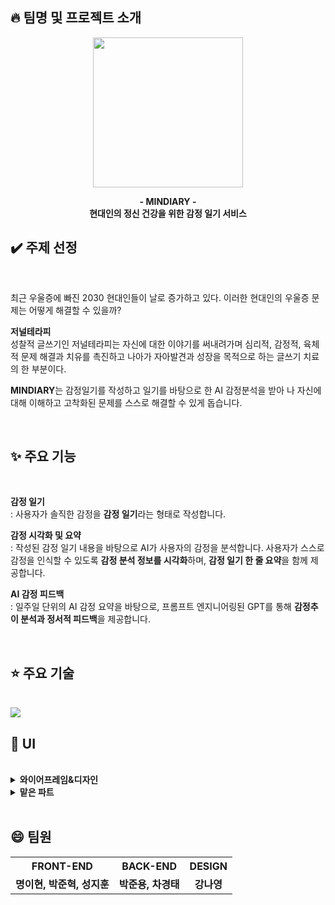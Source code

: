 ## :fire: 팀명 및 프로젝트 소개
<p align="center">
  <img width="240" src="https://github.com/user-attachments/assets/2ba8c6b9-f3f0-45af-ad05-71b7eb343581">
</p>
<p align="center">
  <strong>
    - MINDIARY -
    <br>
    현대인의 정신 건강을 위한 감정 일기 서비스
  </strong>
</p>



## :heavy_check_mark: 주제 선정
<br>

최근 우울증에 빠진 2030 현대인들이 날로 증가하고 있다. 이러한 현대인의 우울증 문제는 어떻게 해결할 수 있을까?

**저널테라피** <br>
성찰적 글쓰기인 저널테라피는 자신에 대한 이야기를 써내려가며 심리적, 감정적, 육체적 문제 해결과 치유를 촉진하고 나아가 자아발견과 성장을 목적으로 하는 글쓰기 치료의 한 부분이다.

**MINDIARY**는 감정일기를 작성하고 일기를 바탕으로 한 AI 감정분석을 받아 나 자신에 대해 이해하고 고착화된 문제를 스스로 해결할 수 있게 돕습니다.

<br>

## ✨ 주요 기능
<br>

**감정 일기**  
: 사용자가 솔직한 감정을 **감정 일기**라는 형태로 작성합니다.

**감정 시각화 및 요약**  
: 작성된 감정 일기 내용을 바탕으로 AI가 사용자의 감정을 분석합니다. 사용자가 스스로 감정을 인식할 수 있도록 **감정 분석 정보를 시각화**하며, **감정 일기 한 줄 요약**을 함께 제공합니다.

**AI 감정 피드백**  
: 일주일 단위의 AI 감정 요약을 바탕으로, 프롬프트 엔지니어링된 GPT를 통해 **감정추이 분석과 정서적 피드백**을 제공합니다.

<br>

## :star: 주요 기술
<br>

<img src="https://github.com/user-attachments/assets/fb8307f0-a240-421a-a78a-e594930c2d22"/>

<br>

## :yellow_heart: UI
<br>

<details>
  <summary><b>와이어프레임&디자인</b></summary>
  <div markdown="1">
  <div align="center">
    <img src="https://github.com/user-attachments/assets/50085be1-25f5-4ed7-be87-f2137019339b"/>
    <img src="https://github.com/user-attachments/assets/c6d0f876-6381-4d33-a268-d067aa7e9aff"/>
    <img src="https://github.com/user-attachments/assets/80ba20cb-faa5-4a90-bc9b-10daa3ca98ea"/>
    <img src="https://github.com/user-attachments/assets/a76144ae-e1dc-4861-9762-36a4d8694879"/>
    <img src="https://github.com/user-attachments/assets/0c8e3bfa-46a5-412e-be57-2e28b2397431"/>
  </div>
  </div>
</details>
<details>
  <summary><b>맡은 파트</b></summary>
  <div markdown="1">
  달력 페이지, 작성한 감정 일기
  </div>
</details>

<br>

## :smile: 팀원
<table>
  <tr> 
    <th align='center'><strong>FRONT-END</strong></th> 
    <th align='center'><strong>BACK-END</strong></th> 
    <th align='center'><strong>DESIGN</strong></th> 
  </tr>
  <tr> 
    <td align='center'><strong>명이현, 박준혁, 성지훈</strong></td> 
    <td align='center'><strong>박준용, 차경태</strong></td> 
    <td align='center'><strong>강나영</strong></td> 
  </tr>
</table>
